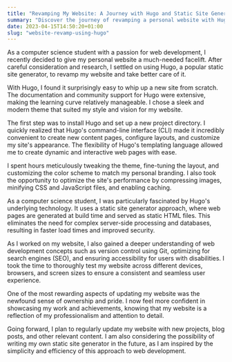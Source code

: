 ```yaml
---
title: "Revamping My Website: A Journey with Hugo and Static Site Generation"
summary: "Discover the journey of revamping a personal website with Hugo, a powerful static site generator. Learn about the ease of use, flexibility of templating language, performance optimization, and web development concepts like SEO and accessibility. Get inspired by the professionalism and attention to detail reflected in this sleek and modern website."
date: 2023-04-15T14:50:20+01:00
slug: "website-revamp-using-hugo"
---
```


As a computer science student with a passion for web development, I recently decided to give my personal website a much-needed facelift. After careful consideration and research, I settled on using Hugo, a popular static site generator, to revamp my website and take better care of it.

With Hugo, I found it surprisingly easy to whip up a new site from scratch. The documentation and community support for Hugo were extensive, making the learning curve relatively manageable. I chose a sleek and modern theme that suited my style and vision for my website.

The first step was to install Hugo and set up a new project directory. I quickly realized that Hugo's command-line interface (CLI) made it incredibly convenient to create new content pages, configure layouts, and customize my site's appearance. The flexibility of Hugo's templating language allowed me to create dynamic and interactive web pages with ease.

I spent hours meticulously tweaking the theme, fine-tuning the layout, and customizing the color scheme to match my personal branding. I also took the opportunity to optimize the site's performance by compressing images, minifying CSS and JavaScript files, and enabling caching.

As a computer science student, I was particularly fascinated by Hugo's underlying technology. It uses a static site generator approach, where web pages are generated at build time and served as static HTML files. This eliminates the need for complex server-side processing and databases, resulting in faster load times and improved security.

As I worked on my website, I also gained a deeper understanding of web development concepts such as version control using Git, optimizing for search engines (SEO), and ensuring accessibility for users with disabilities. I took the time to thoroughly test my website across different devices, browsers, and screen sizes to ensure a consistent and seamless user experience.

One of the most rewarding aspects of updating my website was the newfound sense of ownership and pride. I now feel more confident in showcasing my work and achievements, knowing that my website is a reflection of my professionalism and attention to detail.

Going forward, I plan to regularly update my website with new projects, blog posts, and other relevant content. I am also considering the possibility of writing my own static site generator in the future, as I am inspired by the simplicity and efficiency of this approach to web development.
